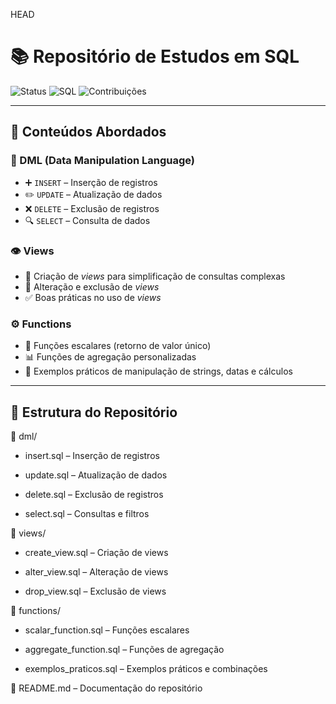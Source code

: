  HEAD
# 📚 Repositório de Estudos em SQL  

![Status](https://img.shields.io/badge/Status-Em%20Desenvolvimento-yellow?style=for-the-badge)
![SQL](https://img.shields.io/badge/SQL-DML%2C%20Views%20e%20Functions-blue?style=for-the-badge&logo=postgresql)
![Contribuições](https://img.shields.io/badge/Contribuições-Bem%20Vindas-brightgreen?style=for-the-badge&logo=github)

---

## 🔑 Conteúdos Abordados  

### 📝 DML (Data Manipulation Language)  
- ➕ `INSERT` – Inserção de registros  
- ✏️ `UPDATE` – Atualização de dados  
- ❌ `DELETE` – Exclusão de registros  
- 🔍 `SELECT` – Consulta de dados  

### 👁️ Views  
- 📌 Criação de *views* para simplificação de consultas complexas  
- 🔄 Alteração e exclusão de *views*  
- ✅ Boas práticas no uso de *views*  

### ⚙️ Functions  
- 🔢 Funções escalares (retorno de valor único)  
- 📊 Funções de agregação personalizadas  
- 🧩 Exemplos práticos de manipulação de strings, datas e cálculos  

---

## 📂 Estrutura do Repositório  

📁 dml/

- insert.sql – Inserção de registros

- update.sql – Atualização de dados

- delete.sql – Exclusão de registros

- select.sql – Consultas e filtros

📁 views/

- create_view.sql – Criação de views

- alter_view.sql – Alteração de views

- drop_view.sql – Exclusão de views

📁 functions/

- scalar_function.sql – Funções escalares

- aggregate_function.sql – Funções de agregação

- exemplos_praticos.sql – Exemplos práticos e combinações

📄 README.md – Documentação do repositório